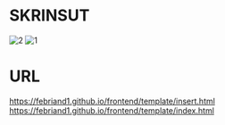 # SKRINSUT

![2](https://github.com/Febriand1/budiman/assets/110885840/3cc74305-c398-44f8-a74e-b89c1133af6c)
![1](https://github.com/Febriand1/budiman/assets/110885840/dcf4ab53-01d3-41eb-898e-853911458b8e)

# URL

https://febriand1.github.io/frontend/template/insert.html
https://febriand1.github.io/frontend/template/index.html
